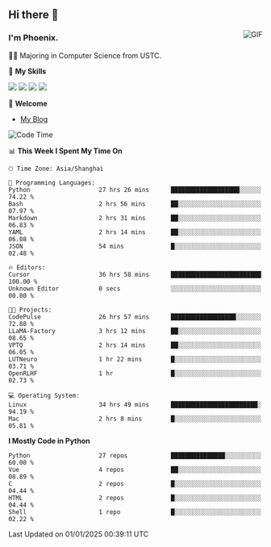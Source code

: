 ## Hi there 👋
<img align="right" alt="GIF" src="https://raw.githubusercontent.com/JoeyBling/JoeyBling/master/pic/pusheencode.gif" />

### I'm Phoenix.

👨‍🎓 Majoring in Computer Science from USTC.

🌟 **My Skills**

![](https://img.shields.io/badge/-Python-3e74a2?style=flat-square&logo=Python&logoColor=fff)
![](https://img.shields.io/badge/-C++-9f62a5?style=flat&logo=cplusplus&logoColor=white)
![](https://img.shields.io/badge/-Linux-185886?style=flat-square&logo=Linux&logoColor=fff)
![](https://img.shields.io/badge/-Rust-ff4136?style=flat-square&logo=Rust&logoColor=fff)

💬 **Welcome**

- [My Blog](https://ysy-phoenix.github.io/)

<!--START_SECTION:waka-->
![Code Time](http://img.shields.io/badge/Code%20Time-1%2C109%20hrs-blue)

📊 **This Week I Spent My Time On** 

```text
🕑︎ Time Zone: Asia/Shanghai

💬 Programming Languages: 
Python                   27 hrs 26 mins      ███████████████████░░░░░░   74.22 % 
Bash                     2 hrs 56 mins       ██░░░░░░░░░░░░░░░░░░░░░░░   07.97 % 
Markdown                 2 hrs 31 mins       ██░░░░░░░░░░░░░░░░░░░░░░░   06.83 % 
YAML                     2 hrs 14 mins       ██░░░░░░░░░░░░░░░░░░░░░░░   06.08 % 
JSON                     54 mins             █░░░░░░░░░░░░░░░░░░░░░░░░   02.48 % 

🔥 Editors: 
Cursor                   36 hrs 58 mins      █████████████████████████   100.00 % 
Unknown Editor           0 secs              ░░░░░░░░░░░░░░░░░░░░░░░░░   00.00 % 

🐱‍💻 Projects: 
CodePulse                26 hrs 57 mins      ██████████████████░░░░░░░   72.88 % 
LLaMA-Factory            3 hrs 12 mins       ██░░░░░░░░░░░░░░░░░░░░░░░   08.65 % 
VPTQ                     2 hrs 14 mins       ██░░░░░░░░░░░░░░░░░░░░░░░   06.05 % 
LUTNeuro                 1 hr 22 mins        █░░░░░░░░░░░░░░░░░░░░░░░░   03.71 % 
OpenRLHF                 1 hr                █░░░░░░░░░░░░░░░░░░░░░░░░   02.73 % 

💻 Operating System: 
Linux                    34 hrs 49 mins      ████████████████████████░   94.19 % 
Mac                      2 hrs 8 mins        █░░░░░░░░░░░░░░░░░░░░░░░░   05.81 % 
```

**I Mostly Code in Python** 

```text
Python                   27 repos            ███████████████░░░░░░░░░░   60.00 % 
Vue                      4 repos             ██░░░░░░░░░░░░░░░░░░░░░░░   08.89 % 
C                        2 repos             █░░░░░░░░░░░░░░░░░░░░░░░░   04.44 % 
HTML                     2 repos             █░░░░░░░░░░░░░░░░░░░░░░░░   04.44 % 
Shell                    1 repo              █░░░░░░░░░░░░░░░░░░░░░░░░   02.22 % 
```




 Last Updated on 01/01/2025 00:39:11 UTC
<!--END_SECTION:waka-->

<!--
**ysy-phoenix/ysy-phoenix** is a ✨ _special_ ✨ repository because its `README.md` (this file) appears on your GitHub profile.

Here are some ideas to get you started:

- 🔭 I’m currently working on ...
- 🌱 I’m currently learning ...
- 👯 I’m looking to collaborate on ...
- 🤔 I’m looking for help with ...
- 💬 Ask me about ...
- 📫 How to reach me: ...
- 😄 Pronouns: ...
- ⚡ Fun fact: ...
-->
